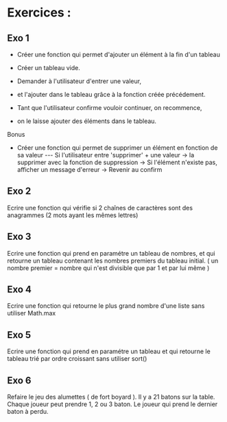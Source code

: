 # Exercices :

## Exo 1

- Créer une fonction qui permet d'ajouter un élément à la fin d'un tableau
- Créer un tableau vide.
- Demander à l'utilisateur d'entrer une valeur,
- et l'ajouter dans le tableau grâce à la fonction créée précédement.

- Tant que l'utilisateur confirme vouloir continuer, on recommence, 
- on le laisse ajouter des éléments dans le tableau.

Bonus
- Créer une fonction qui permet de supprimer un élément en fonction de sa valeur
--- Si l'utilisateur entre 'supprimer' + une valeur
    -> la supprimer avec la fonction de suppression
    -> Si l'élément n'existe pas, afficher un message d'erreur
    -> Revenir au confirm


## Exo 2

Ecrire une fonction qui vérifie si 2 chaînes de caractères sont des anagrammes
(2 mots ayant les mêmes lettres)

## Exo 3

Ecrire une fonction qui prend en paramétre un tableau de nombres, et qui retourne un tableau contenant
les nombres premiers du tableau initial.
( un nombre premier = nombre qui n'est divisible que par 1 et par lui même )

## Exo 4

Ecrire une fonction qui retourne le plus grand nombre d'une liste sans utiliser Math.max

## Exo 5

Ecrire une fonction qui prend en paramétre un tableau et qui retourne le tableau trié par ordre croissant
sans utiliser sort()

## Exo 6

Refaire le jeu des alumettes ( de fort boyard ). Il y a 21 batons sur la table.
Chaque joueur peut prendre 1, 2 ou 3 baton.
Le joueur qui prend le dernier baton à perdu.